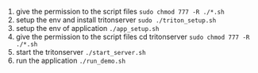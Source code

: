 1.  give the permission to the script files
     `sudo chmod 777 -R ./*.sh`
2. setup the env and install tritonserver
      `sudo ./triton_setup.sh`
3. setup the env of application 
      `./app_setup.sh`
4. give the permission to the script files
      cd tritonserver
      `sudo chmod 777 -R ./*.sh`
5. start the tritonserver
      `./start_server.sh`
6. run the application
      `./run_demo.sh`